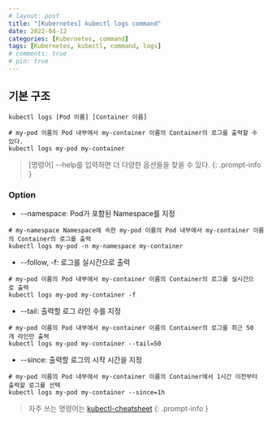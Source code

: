 ```yaml
---
# layout: post
title: "[Kubernetes] kubectl logs command"
date: 2022-04-12
categories: [Kubernetes, command]
tags: [Kubernetes, kubectl, command, logs]
# comments: true
# pin: true
---
```


## 기본 구조
```
kubectl logs [Pod 이름] [Container 이름]

# my-pod 이름의 Pod 내부에서 my-container 이름의 Container의 로그를 출력할 수 있다.
kubectl logs my-pod my-container
```

> [명령어] --help를 입력하면 더 다양한 옵션들을 찾을 수 있다.
{: .prompt-info }

### Option
- --namespace: Pod가 포함된 Namespace를 지정
```
# my-namespace Namespace에 속한 my-pod 이름의 Pod 내부에서 my-container 이름의 Container의 로그를 출력
kubectl logs my-pod -n my-namespace my-container
```

- --follow, -f: 로그를 실시간으로 출력
```
# my-pod 이름의 Pod 내부에서 my-container 이름의 Container의 로그를 실시간으로 출력
kubectl logs my-pod my-container -f
```

- --tail: 출력할 로그 라인 수를 지정
```
# my-pod 이름의 Pod 내부에서 my-container 이름의 Container의 로그를 최근 50개 라인만 출력
kubectl logs my-pod my-container --tail=50
```

- --since: 출력할 로그의 시작 시간을 지정
```
# my-pod 이름의 Pod 내부에서 my-container 이름의 Container에서 1시간 이전부터 출력할 로그를 선택
kubectl logs my-pod my-container --since=1h
```

> 자주 쓰는 명령어는 [kubectl-cheatsheet](https://kubernetes.io/docs/reference/kubectl/cheatsheet/)
{: .prompt-info }